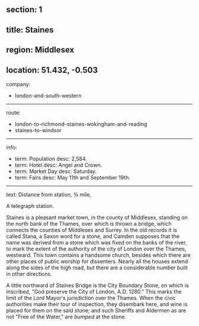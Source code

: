 section: 1
----
title: Staines
----
region: Middlesex
----
location: 51.432, -0.503
----
company:
- london-and-south-western
----
route:
- london-to-richmond-staines-wokingham-and-reading
- staines-to-windsor
----
info:
- term: Population
  desc: 2,584.
- term: Hotel
  desc: Angel and Crown.
- term: Market Day
  desc: Saturday.
- term: Fairs
  desc: May 11th and September 19th.
----
text: Distance from station, ¾ mile,

A telegraph station.

Staines is a pleasant market town, in the county of Middlesex, standing on the north bank of the Thames, over which is thrown a bridge, which connects the counties of Middlesex and Surrey. In the old records it is called Stana, a Saxon word for a stone, and Camden supposes that the name was derived from a stone which was fixed on the banks of the river, to mark the extent of the authority of the city of London over the Thames, westward. This town contains a handsome church, besides which there are other places of public worship for dissenters. Nearly all the houses extend along the sides of the high road, but there are a considerable number built in other directions.

A little northward of Staines Bridge is the City Boundary Stone, on which is inscribed, "God preserve the City of London, A.D. 1280." This marks the limit of the Lord Mayor's jurisdiction over the Thames. When the civic authorities make their tour of inspection, they disembark here, and wine is placed for them on the said stone; and such Sheriffs and Aldermen as are not "Free of the Water," are *bumped* at the stone.

